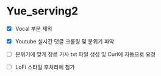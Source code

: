 # Yue_serving2


- [x] Vocal 부분 제외
- [x] Youtube 실시간 댓글 크롤링 및 분위기 파악
- [ ] 분위기에 맞게 장르 가사 txt 파일 생성 및 Curl에 자동으로 요청
- [ ] LoFi 스타일 후처리에 첨가

